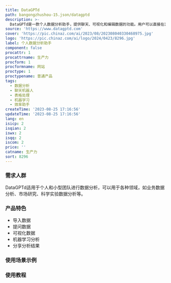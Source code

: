 ```yaml
---
title: DataGPTd
path: bangongzhushou-15.json/datagptd
description: >-
  DataGPTd是一款个人数据分析助手，提供聊天、可视化和编辑数据的功能。用户可以直接在浏览器中使用该应用，无需将数据发送到任何服务器。用户可以导入CSV文件或Excel电子表格进行分析。通过简单地提问，用户可以进行数据分析，无需复杂的语法。DataGPTd还可以直接从数据中创建图表和图形，如柱状图、折线图、散点图等。用户还可以利用机器学习技术从数据中提取洞察，并将分析结果分享给他人。
source: 'https://www.datagptd.com'
cover: 'https://pic.chinaz.com/ai/2023/08/202308040330468975.jpg'
logo: 'https://pic.chinaz.com/ai/logo/2024/0423/8296.jpg'
label: 个人数据分析助手
component: false
procattr: 1
procattrname: 生产力
procform: 1
procformname: 网站
proctype: 1
proctypename: 普通产品
tags:
  - 数据分析
  - 聊天机器人
  - 表格处理
  - 机器学习
  - 效率助手
createTime: '2023-08-25 17:16:56'
updateTime: '2023-08-25 17:16:56'
lang: en
isicp: 2
isqian: 2
iswx: 2
isqq: 2
iscom: 2
price: ''
catname: 生产力
sort: 8296
---
```




### 需求人群
DataGPTd适用于个人和小型团队进行数据分析，可以用于各种领域，如业务数据分析、市场研究、科学实验数据分析等。

### 产品特色
- 导入数据
- 提问数据
- 可视化数据
- 机器学习分析
- 分享分析结果

### 使用场景示例


### 使用教程


  

